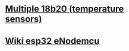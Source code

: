 # [Multiple 18b20 (temperature sensors)](https://lastminuteengineers.com/multiple-ds18b20-esp8266-nodemcu-tutorial/)

# [Wiki esp32 eNodemcu](http://adaec.icmc.usp.br/wiki/esp)

